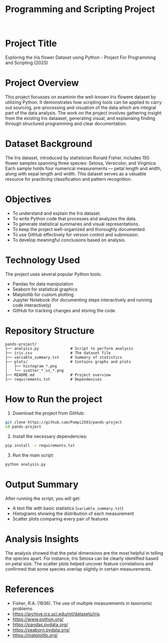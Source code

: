 # Programming and Scripting Project

<br>

# Project Title
Exploring the Iris flower Dataset using Python - Project For Programming and Scripting (2025)

# Project Overview
This project focusses on examinin the well-known Iris flowere dataset by utilizing Python.
It demonstrates how scripting tools can be applied to carry out sourcing, pre-processing and visuation of the data which are integral part of the data analysis. The work on the project involves gathering insight from the existing Iris dataaset, generating visual, and explainaing finding through structured programming and clear documentation.


# Dataset Background
The Iris dataset, introduced by statistician Ronald Fisher, includes 150 flower samples spanning three species: Setosa, Versicolor, and Virginica. Each sample holds four numerical measurements — petal length and width, along with sepal length and width. This dataset serves as a valuable resource for practicing classification and pattern recognition.


 # Objectives
- To understand and explain the Iris dataset.
- To write Python code that processes and analyzes the data.
- To generate statistical summaries and visual representations.
- To keep the project well-organized and thoroughly documented.
- To use GitHub effectively for version control and submission.
- To develop meaningful conclusions based on analysis.


 # Technology Used
The project uses several popular Python tools:
- Pandas for data manipulation
- Seaborn for statistical graphics
- Matplotlib for custom plotting
- Jupyter Notebook (for documenting steps interactively and running code interactively)
- GitHub for tracking changes and storing the code


# Repository Structure
```
pands-project/
├── analysis.py              # Script to perform analysis
├── iris.csv                 # The dataset file
├── variable_summary.txt     # Summary of statistics
├── plots/                   # Contains graphs and plots
│   ├── histogram_*.png
│   └── scatter_*_vs_*.png
├── README.md                # Project overview
├── requirements.txt         # Dependencies
```

# How to Run the project
1. Download the project from GitHub:
```bash
git clone https://github.com/Pompi2503/pands-project
cd pands-project
```
2. Install the necessary dependencies:
```bash
pip install -r requirements.txt
```
3. Run the main script:
```bash
python analysis.py
```

# Output Summary
After running the script, you will get:
- A text file with basic statistics (`variable_summary.txt`)
- Histograms showing the distribution of each measurement
- Scatter plots comparing every pair of features

# Analysis Insights
The analysis showed that the petal dimensions are the most helpful in telling the species apart. For instance, Iris Setosa can be clearly identified based on petal size. The scatter plots helped uncover feature correlations and confirmed that some species overlap slightly in certain measurements.

# References
- Fisher, R.A. (1936). The use of multiple measurements in taxonomic problems.
- https://archive.ics.uci.edu/ml/datasets/iris
- https://www.python.org/
- https://pandas.pydata.org/
- https://seaborn.pydata.org/
- https://matplotlib.org/